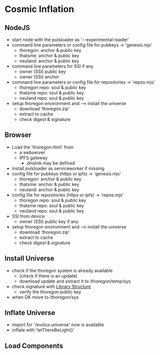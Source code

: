 Cosmic Inflation
================

## NodeJS

- start node with the pulsloader as '--experimental-loader'
- command line parameters or config file for pubkeys -> 'genesis.mjs'
  - thoregon: anchor & public key
  - thatsme: anchor & public key
  - neuland: anchor & public key
- command line parameters for SSI if any
  - owner (SSI) public key
  - owner (SSI) anchor
- command line parameters or config file for repositories -> 'repos.mjs'
  - thoregon repo: soul & public key
  - thatsme repo: soul & public key
  - neuland repo: soul & public key
- setup thoregon environment and --> install the universe
  - download 'thoregon.zip'
  - extract to cache
  - check digest & signature

## Browser

- Load the 'thoregon.html' from
  - a webserver
  - IPFS gateway
    - dnslink may be defined
- install pulsloader as serviceworker if missing
- config file for pubkeys (https or ipfs) -> 'genesis.mjs'
  - thoregon: anchor & public key
  - thatsme: anchor & public key
  - neuland: anchor & public key
- config file for repositories (https or ipfs) -> 'repos.mjs'
  - thoregon repo: soul & public key
  - thatsme repo: soul & public key
  - neuland repo: soul & public key
- SSI from device 
  - owner (SSI) public key if any
- setup thoregon environment and --> install the universe
  - download 'thoregon.zip'
  - extract to cache
  - check digest & signature

## Install Universe
- check if the thoregon system is already available
  - (check if there is an update)
  - download update and extract it to /thoregon/temp/sys
- check signature with [Library Structure](./repositories.md#Library-(Archive)-Structure)
  - verify the thoregon public key
- when OK move to  /thoregon/sys

## Inflate Universe 

- import for '/evolux.universe' now is available
- inflate with 'letThereBeLight()'

## Load Components
